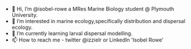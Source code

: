 - 👋 Hi, I’m @isobel-rowe a MRes Marine Biology student @ Plymouth University.
- 👀 I’m interested in marine ecology,specifically distribution and dispersal ecology.
- 🌱 I’m currently learning larval dispersal modelling.
- 📫 How to reach me - twitter @izzielr or LinkedIn 'Isobel Rowe'

<!---
isobel-rowe/isobel-rowe is a ✨ special ✨ repository because its `README.md` (this file) appears on your GitHub profile.
You can click the Preview link to take a look at your changes.
--->
